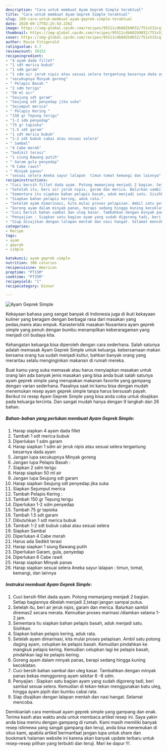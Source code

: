 ```yaml
---
description: "Cara untuk membuat Ayam Geprek Simple teraktual"
title: "Cara untuk membuat Ayam Geprek Simple teraktual"
slug: 109-cara-untuk-membuat-ayam-geprek-simple-teraktual
date: 2020-09-17T02:25:54.236Z
image: https://img-global.cpcdn.com/recipes/95511cdb602b9032/751x532cq70/ayam-geprek-simple-foto-resep-utama.jpg
thumbnail: https://img-global.cpcdn.com/recipes/95511cdb602b9032/751x532cq70/ayam-geprek-simple-foto-resep-utama.jpg
cover: https://img-global.cpcdn.com/recipes/95511cdb602b9032/751x532cq70/ayam-geprek-simple-foto-resep-utama.jpg
author: Roxie Fitzgerald
ratingvalue: 4.7
reviewcount: 30152
recipeingredient:
- "4 ayam dada fillet"
- "1 sdt merica bubuk"
- "1 sdm garam"
- "1 sdm air jeruk nipis atau sesuai selera tergantung besarnya dada ayam"
- "secukupnya Minyak goreng"
- " Pelapis Basah "
- "2 sdm terigu"
- "50 ml air"
- "Seujung sdt garam"
- "Seujung sdt penyedap jika suka"
- "Sejumput merica"
- " Pelapis Kering "
- "150 gr Tepung terigu"
- "1-2 sdm penyedap"
- "75 gr tapioka"
- "1.5 sdt garam"
- "1 sdt merica bubuk"
- "1-2 sdt bubuk cabai atau sesuai selera"
- " Sambal"
- "4 Cabe merah"
- "Sedikit terasi"
- "1 siung Bawang putih"
- " Garam gula penyedap"
- "6 Cabe rawit"
- " Minyak panas"
- "sesuai selera Aneka sayur lalapan  timun tomat kemangi dan lainnya"
recipeinstructions:
- "Cuci bersih fillet dada ayam. Potong memanjang menjadi 2 bagian. Setiap bagiannya dibelah menjadi 2,tetapi jangan sampai putus."
- "Setelah itu, beri air jeruk nipis, garam dan merica. Balurkan sambil diremas2 secara merata. Kemudian proses marinasi /diamkan selama 1-2 jam."
- "Sementara itu siapkan bahan pelapis basah, aduk menjadi satu. Sisihkan."
- "Siapkan bahan pelapis kering, aduk rata."
- "Setelah ayam dimarinasi, kita mulai proses pelapisan. Ambil satu potong daging ayam, celupkan ke pelapis basah. Kemudian pindahkan ke mangkuk pelapis kering. Kemudian celupkan lagi ke pelapis basah, pindahkan lagi ke pelapis kering."
- "Goreng ayam dalam minyak panas, berapi sedang hingga kuning kecoklatan."
- "Cuci bersih bahan sambal dan uleg kasar. Tambahkan dengan minyak panas bekas menggoreng ayam sekitar 6 -8 sdm."
- "Penyajian : Siapkan satu bagian ayam yang sudah digoreng tadi, beri sambal sesuai selera. Kemudian di tekan-tekan menggunakan batu uleg, hingga ayam pipih dan bumbu cabai rata."
- "Siap disajikan dengan lalapan mentah dan nasi hangat. Selamat mencoba."
categories:
- Recipe
tags:
- ayam
- geprek
- simple

katakunci: ayam geprek simple 
nutrition: 300 calories
recipecuisine: American
preptime: "PT15M"
cooktime: "PT35M"
recipeyield: "1"
recipecategory: Dinner

---
```



![Ayam Geprek Simple](https://img-global.cpcdn.com/recipes/95511cdb602b9032/751x532cq70/ayam-geprek-simple-foto-resep-utama.jpg)

Kekayaan bahasa yang sangat banyak di Indonesia juga di ikuti kekayaan kuliner yang beragam dengan berbagai rasa dari masakan yang pedas,manis atau empuk. Karasteristik masakan Nusantara ayam geprek simple yang penuh dengan bumbu menampilkan keberaragaman yang menjadi ciri budaya kita.




Kehangatan keluarga bisa diperoleh dengan cara sederhana. Salah satunya adalah memasak Ayam Geprek Simple untuk keluarga. kebersamaan makan bersama orang tua sudah menjadi kultur, bahkan banyak orang yang merantau selalu menginginkan makanan di rumah mereka.

Buat kamu yang suka memasak atau harus menyiapkan masakan untuk orang lain ada banyak jenis masakan yang bisa anda buat salah satunya ayam geprek simple yang merupakan makanan favorite yang gampang dengan varian sederhana. Pasalnya saat ini kamu bisa dengan mudah menemukan resep ayam geprek simple tanpa harus bersusah payah.
Berikut ini resep Ayam Geprek Simple yang bisa anda coba untuk disajikan pada keluarga tercinta. Dan sangat mudah hanya dengan 9 langkah dan 26 bahan.


<!--inarticleads1-->

##### Bahan-bahan yang perlukan membuat Ayam Geprek Simple:

1. Harap siapkan 4 ayam dada fillet
1. Tambah 1 sdt merica bubuk
1. Diperlukan 1 sdm garam
1. Harap siapkan 1 sdm air jeruk nipis atau sesuai selera tergantung besarnya dada ayam
1. Jangan lupa secukupnya Minyak goreng
1. Jangan lupa  Pelapis Basah :
1. Siapkan 2 sdm terigu
1. Harap siapkan 50 ml air
1. Jangan lupa Seujung sdt garam
1. Harap siapkan Seujung sdt penyedap jika suka
1. Siapkan Sejumput merica
1. Tambah  Pelapis Kering :
1. Tambah 150 gr Tepung terigu
1. Diperlukan 1-2 sdm penyedap
1. Tambah 75 gr tapioka
1. Tambah 1.5 sdt garam
1. Dibutuhkan 1 sdt merica bubuk
1. Tambah 1-2 sdt bubuk cabai atau sesuai selera
1. Siapkan  Sambal
1. Diperlukan 4 Cabe merah
1. Harus ada Sedikit terasi
1. Harap siapkan 1 siung Bawang putih
1. Diperlukan  Garam, gula, penyedap
1. Diperlukan 6 Cabe rawit
1. Harap siapkan  Minyak panas
1. Harap siapkan sesuai selera Aneka sayur lalapan : timun, tomat, kemangi, dan lainnya




<!--inarticleads2-->

##### Instruksi membuat  Ayam Geprek Simple:

1. Cuci bersih fillet dada ayam. Potong memanjang menjadi 2 bagian. Setiap bagiannya dibelah menjadi 2,tetapi jangan sampai putus.
1. Setelah itu, beri air jeruk nipis, garam dan merica. Balurkan sambil diremas2 secara merata. Kemudian proses marinasi /diamkan selama 1-2 jam.
1. Sementara itu siapkan bahan pelapis basah, aduk menjadi satu. Sisihkan.
1. Siapkan bahan pelapis kering, aduk rata.
1. Setelah ayam dimarinasi, kita mulai proses pelapisan. Ambil satu potong daging ayam, celupkan ke pelapis basah. Kemudian pindahkan ke mangkuk pelapis kering. Kemudian celupkan lagi ke pelapis basah, pindahkan lagi ke pelapis kering.
1. Goreng ayam dalam minyak panas, berapi sedang hingga kuning kecoklatan.
1. Cuci bersih bahan sambal dan uleg kasar. Tambahkan dengan minyak panas bekas menggoreng ayam sekitar 6 -8 sdm.
1. Penyajian : Siapkan satu bagian ayam yang sudah digoreng tadi, beri sambal sesuai selera. Kemudian di tekan-tekan menggunakan batu uleg, hingga ayam pipih dan bumbu cabai rata.
1. Siap disajikan dengan lalapan mentah dan nasi hangat. Selamat mencoba.




Demikianlah cara membuat ayam geprek simple yang gampang dan enak. Terima kasih atas waktu anda untuk membaca artikel resep ini. Saya yakin anda bisa meniru dengan gampang di rumah. Kami masih memiliki banyak resep istimewa yang sangat gampang dan teruji, anda bisa menemukan di situs kami, apabila artikel bermanfaat jangan lupa untuk share dan bookmark halaman website ini karena akan banyak update terbaru untuk resep-resep pilihan yang terbukti dan teruji. Mari ke dapur !!!. 
